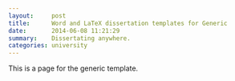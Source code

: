```yaml
---
layout:     post
title:      Word and LaTeX dissertation templates for Generic
date:       2014-06-08 11:21:29
summary:    Dissertating anywhere.
categories: university
---
```


This is a page for the generic template.
